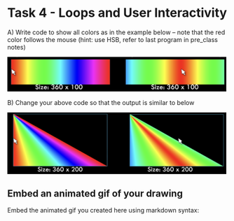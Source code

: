# Task 4 - Loops and User Interactivity

A) Write code to show all colors as in the example below – note that the red color follows the mouse (hint: use HSB, refer to last program in pre_class notes)

<img src="images/img4.png" width="500px">

B) Change your above code so that the output is similar to below

<img src="images/img3.png" width="500px">

## Embed an animated gif of your drawing

Embed the animated gif you created here using markdown syntax:

